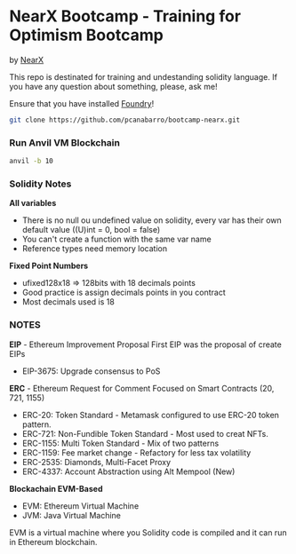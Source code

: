 # NearX Bootcamp - Training for Optimism Bootcamp

by [NearX](https://nearx.com.br/)

This repo is destinated for training and undestanding solidity language. If you have any question about something, please, ask me!

Ensure that you have installed [Foundry](https://book.getfoundry.sh/getting-started/installation)!

```bash
git clone https://github.com/pcanabarro/bootcamp-nearx.git
```

### Run Anvil VM Blockchain

```bash
anvil -b 10
```

### Solidity Notes
__All variables__
- There is no null ou undefined value on solidity, every var has their own default value ((U)int = 0, bool = false)
- You can't create a function with the same var name
- Reference types need memory location

__Fixed Point Numbers__
- ufixed128x18 => 128bits with 18 decimals points
- Good practice is assign decimals points in you contract
- Most decimals used is 18

### NOTES

__EIP__ - Ethereum Improvement Proposal
First EIP was the proposal of create EIPs

- EIP-3675: Upgrade consensus to PoS

__ERC__ - Ethereum Request for Comment
Focused on Smart Contracts (20, 721, 1155)

- ERC-20: Token Standard - Metamask configured to use ERC-20 token pattern.
- ERC-721: Non-Fundible Token Standard - Most used to creat NFTs.
- ERC-1155: Multi Token Standard - Mix of two patterns
- ERC-1159: Fee market change - Refactory for less tax volatility
- ERC-2535: Diamonds, Multi-Facet Proxy
- ERC-4337: Account Abstraction using Alt Mempool (New)

__Blockachain EVM-Based__

- EVM: Ethereum Virtual Machine
- JVM: Java Virtual Machine

EVM is a virtual machine where you Solidity code is compiled and it can run in Ethereum blockchain.